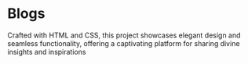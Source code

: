 # Blogs

Crafted with HTML and CSS, this project showcases elegant design and seamless
 functionality, offering a captivating platform for sharing divine insights and inspirations
